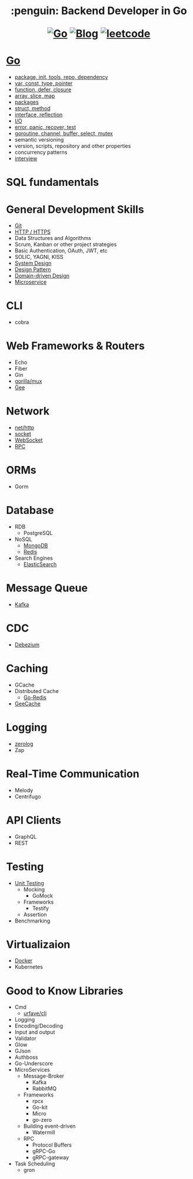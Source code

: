 <h1 align="center"> :penguin: Backend Developer in Go

<p align="center">
  <a href="#Go"><img src="https://img.shields.io/badge/language-Go-blue.svg" alt="Go"></a>
  <a href="https://regy.dev"><img src="https://img.shields.io/badge/Blog-ReGY's Inspiration-critical.svg" alt="Blog"></a>
  <a href="https://github.com/ReGYChang/LeetCode"><img src="https://img.shields.io/badge/algo-leetcode-brightgreen.svg" alt="leetcode"></a>
</p>

# [Go](go/README.md)
- [package, init, tools, repo, dependency](go/pkg_init_tools_repo_dependency.md)
- [var, const, type, pointer](go/var_const_type_pointer.md)
- [function, defer, closure](go/function_defer_closure.md)
- [array, slice, map](go/array_slice_map.md)
- [packages](go/packages.md)
- [struct, method](go/struct_methods.md)
- [interface, reflection](go/interface_reflection.md)
- [I/O](go/io.md)
- [error, panic, recover, test](go/error_panic_recover_test.md)
- [goroutine, channel, buffer, select, mutex](go/go_channel_buffer_select_mutex.md)
- semantic versioning
- version, scripts, repository and other properties
- concurrency patterns
- [interview](go/interview.md)

# SQL fundamentals
# General Development Skills
  - [Git](general/git.md)
  - [HTTP / HTTPS](general/http_https.md)
  - Data Structures and Algorithms
  - Scrum, Kanban or other project strategies
  - Basic Authentication, OAuth, JWT, etc
  - SOLIC, YAGNI, KISS
  - [System Design](general/system_design.md)
  - [Design Pattern](general/design_pattern.md)
  - [Domain-driven Design](general/ddd.md)
  - [Microservice](general/microservice.md)
# CLI
  - cobra
# Web Frameworks & Routers
  - Echo
  - Fiber
  - Gin
  - [gorilla/mux](routers/gorilla_mux.md)
  - [Gee](routers/gee.md)
# Network
  - [net/http](network/net_http.md)
  - [socket](network/socket.md)
  - [WebSocket](network/websocket.md)
  - [RPC](network/rpc.md)
# ORMs
  - Gorm
# Database
  - RDB
      - PostgreSQL
  - NoSQL
      - [MongoDB](database/mongodb.md)
      - [Redis](database/redis.md)
  - Search Engines
      - [ElasticSearch](database/elasticsearch.md)
# Message Queue
  - [Kafka](mq/kafka.md)
# CDC
  - [Debezium](cdc/debezium.md)
# Caching
  - GCache
  - Distributed Cache
      - [Go-Redis](go_redis.md)
  - [GeeCache](caching/gee_cache.md)
# Logging
  - [zerolog](logging/zerolog.md)
  - Zap
# Real-Time Communication
  - Melody
  - Centrifugo
# API Clients
  - GraphQL
  - REST
# Testing
  - [Unit Testing](testing/unit_test.md)
      - Mocking
          - GoMock
      - Frameworks
          - Testify
      - Assertion
  - Benchmarking
# Virtualizaion
  - [Docker](virtualization/docker.md)
  - Kubernetes
# Good to Know Libraries
  - Cmd
    - [urfave/cli](cmd/urfave_cli.md)
  - Logging
  - Encoding/Decoding
  - Input and output
  - Validator
  - Glow
  - GJson
  - Authboss
  - Go-Underscore
  - MicroServices
      - Message-Broker
          - Kafka
          - RabbitMQ
      - Frameworks
          - rpcx
          - Go-kit
          - Micro
          - go-zero
      - Building event-driven
          - Watermill
      - RPC
          - Protocol Buffers
          - gRPC-Go
          - gRPC-gateway
  - Task Scheduling
      - gron